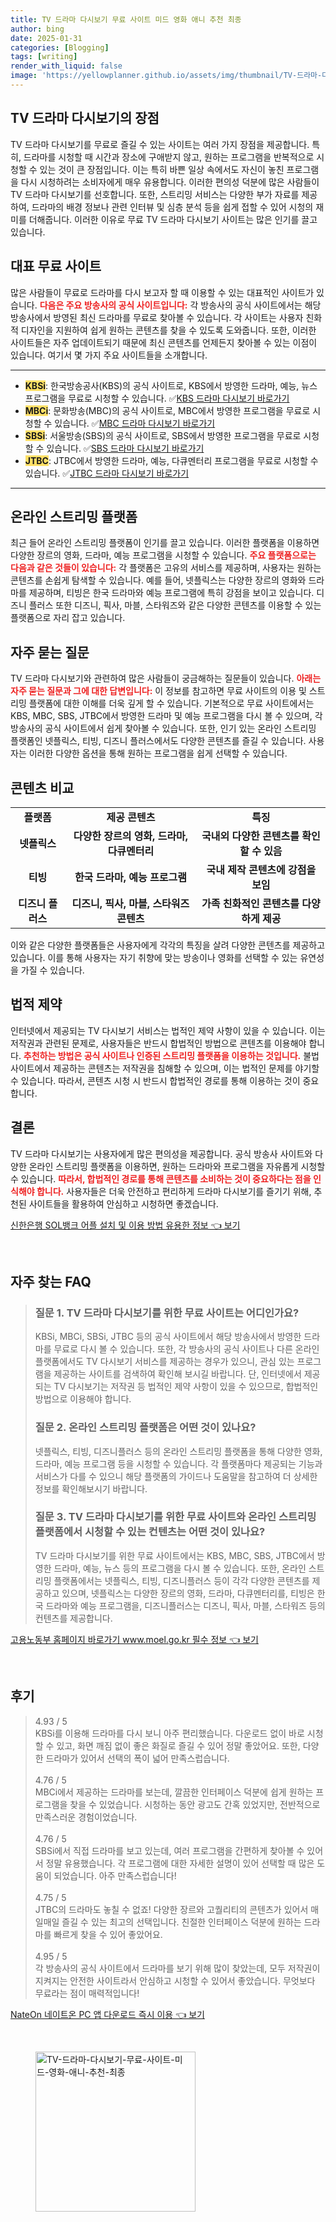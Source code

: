 ```yaml
---
title: TV 드라마 다시보기 무료 사이트 미드 영화 애니 추천 최종
author: bing
date: 2025-01-31
categories: [Blogging]
tags: [writing]
render_with_liquid: false
image: 'https://yellowplanner.github.io/assets/img/thumbnail/TV-드라마-다시보기-무료-사이트-미드-영화-애니-추천-최종.webp'
---
```



<h2 id='TV_드라마_다시보기의_장점'>TV 드라마 다시보기의 장점</h2>

<p>TV 드라마 다시보기를 무료로 즐길 수 있는 사이트는 여러 가지 장점을 제공합니다. 특히, 드라마를 시청할 때 시간과 장소에 구애받지 않고, 원하는 프로그램을 반복적으로 시청할 수 있는 것이 큰 장점입니다. 이는 특히 바쁜 일상 속에서도 자신이 놓친 프로그램을 다시 시청하려는 소비자에게 매우 유용합니다. 이러한 편의성 덕분에 많은 사람들이 TV 드라마 다시보기를 선호합니다. 또한, 스트리밍 서비스는 다양한 부가 자료를 제공하여, 드라마의 배경 정보나 관련 인터뷰 및 심층 분석 등을 쉽게 접할 수 있어 시청의 재미를 더해줍니다. 이러한 이유로 무료 TV 드라마 다시보기 사이트는 많은 인기를 끌고 있습니다.</p>

<h2 id='대표_무료_사이트'>대표 무료 사이트</h2>

<p>많은 사람들이 무료로 드라마를 다시 보고자 할 때 이용할 수 있는 대표적인 사이트가 있습니다. <b><span style="color: #ee2323;">다음은 주요 방송사의 공식 사이트입니다:</span></b> 각 방송사의 공식 사이트에서는 해당 방송사에서 방영된 최신 드라마를 무료로 찾아볼 수 있습니다. 각 사이트는 사용자 친화적 디자인을 지원하여 쉽게 원하는 콘텐츠를 찾을 수 있도록 도와줍니다. 또한, 이러한 사이트들은 자주 업데이트되기 때문에 최신 콘텐츠를 언제든지 찾아볼 수 있는 이점이 있습니다. 여기서 몇 가지 주요 사이트들을 소개합니다.</p>

<hr />

<ul>
    <li><b><span style="background-color: #ffe066;">KBSi</span></b>: 한국방송공사(KBS)의 공식 사이트로, KBS에서 방영한 드라마, 예능, 뉴스 프로그램을 무료로 시청할 수 있습니다. ✅<a href="https://www.kbs.co.kr/">KBS 드라마 다시보기 바로가기</a></li>
    <li><b><span style="background-color: #ffe066;">MBCi</span></b>: 문화방송(MBC)의 공식 사이트로, MBC에서 방영한 프로그램을 무료로 시청할 수 있습니다. ✅<a href="https://www.imbc.com/">MBC 드라마 다시보기 바로가기</a></li>
    <li><b><span style="background-color: #ffe066;">SBSi</span></b>: 서울방송(SBS)의 공식 사이트로, SBS에서 방영한 프로그램을 무료로 시청할 수 있습니다. ✅<a href="https://www.sbs.co.kr/">SBS 드라마 다시보기 바로가기</a></li>
    <li><b><span style="background-color: #ffe066;">JTBC</span></b>: JTBC에서 방영한 드라마, 예능, 다큐멘터리 프로그램을 무료로 시청할 수 있습니다. ✅<a href="https://www.jtbc.co.kr/">JTBC 드라마 다시보기 바로가기</a></li>
</ul>

<hr />

<h2 id='온라인_스트리밍_플랫폼'>온라인 스트리밍 플랫폼</h2>

<p>최근 들어 온라인 스트리밍 플랫폼이 인기를 끌고 있습니다. 이러한 플랫폼을 이용하면 다양한 장르의 영화, 드라마, 예능 프로그램을 시청할 수 있습니다. <b><span style="color: #ee2323;">주요 플랫폼으로는 다음과 같은 것들이 있습니다:</span></b> 각 플랫폼은 고유의 서비스를 제공하며, 사용자는 원하는 콘텐츠를 손쉽게 탐색할 수 있습니다. 예를 들어, 넷플릭스는 다양한 장르의 영화와 드라마를 제공하며, 티빙은 한국 드라마와 예능 프로그램에 특히 강점을 보이고 있습니다. 디즈니 플러스 또한 디즈니, 픽사, 마블, 스타워즈와 같은 다양한 콘텐츠를 이용할 수 있는 플랫폼으로 자리 잡고 있습니다.</p>

<h2 id='자주_묻는_질문'>자주 묻는 질문</h2>

<p>TV 드라마 다시보기와 관련하여 많은 사람들이 궁금해하는 질문들이 있습니다. <b><span style="color: #ee2323;">아래는 자주 묻는 질문과 그에 대한 답변입니다:</span></b> 이 정보를 참고하면 무료 사이트의 이용 및 스트리밍 플랫폼에 대한 이해를 더욱 깊게 할 수 있습니다. 기본적으로 무료 사이트에서는 KBS, MBC, SBS, JTBC에서 방영한 드라마 및 예능 프로그램을 다시 볼 수 있으며, 각 방송사의 공식 사이트에서 쉽게 찾아볼 수 있습니다. 또한, 인기 있는 온라인 스트리밍 플랫폼인 넷플릭스, 티빙, 디즈니 플러스에서도 다양한 콘텐츠를 즐길 수 있습니다. 사용자는 이러한 다양한 옵션을 통해 원하는 프로그램을 쉽게 선택할 수 있습니다.</p>

<h2 id='콘텐츠_비교'>콘텐츠 비교</h2>

<table>
    <tr>
        <td style="text-align: center; height: 17px;"><b>플랫폼</b></td>
        <td style="text-align: center; height: 17px;"><b>제공 콘텐츠</b></td>
        <td style="text-align: center; height: 17px;"><b>특징</b></td>
    </tr>
    <tr>
        <td style="text-align: center; height: 17px;"><b>넷플릭스</b></td>
        <td style="text-align: center; height: 17px;"><b>다양한 장르의 영화, 드라마, 다큐멘터리</b></td>
        <td style="text-align: center; height: 17px;"><b>국내외 다양한 콘텐츠를 확인할 수 있음</b></td>
    </tr>
    <tr>
        <td style="text-align: center; height: 17px;"><b>티빙</b></td>
        <td style="text-align: center; height: 17px;"><b>한국 드라마, 예능 프로그램</b></td>
        <td style="text-align: center; height: 17px;"><b>국내 제작 콘텐츠에 강점을 보임</b></td>
    </tr>
    <tr>
        <td style="text-align: center; height: 17px;"><b>디즈니 플러스</b></td>
        <td style="text-align: center; height: 17px;"><b>디즈니, 픽사, 마블, 스타워즈 콘텐츠</b></td>
        <td style="text-align: center; height: 17px;"><b>가족 친화적인 콘텐츠를 다양하게 제공</b></td>
    </tr>
</table>

<p>이와 같은 다양한 플랫폼들은 사용자에게 각각의 특징을 살려 다양한 콘텐츠를 제공하고 있습니다. 이를 통해 사용자는 자기 취향에 맞는 방송이나 영화를 선택할 수 있는 유연성을 가질 수 있습니다.</p>

<h2 id='법적_제약'>법적 제약</h2>

<p>인터넷에서 제공되는 TV 다시보기 서비스는 법적인 제약 사항이 있을 수 있습니다. 이는 저작권과 관련된 문제로, 사용자들은 반드시 합법적인 방법으로 콘텐츠를 이용해야 합니다. <b><span style="color: #ee2323;">추천하는 방법은 공식 사이트나 인증된 스트리밍 플랫폼을 이용하는 것입니다.</span></b> 불법 사이트에서 제공하는 콘텐츠는 저작권을 침해할 수 있으며, 이는 법적인 문제를 야기할 수 있습니다. 따라서, 콘텐츠 시청 시 반드시 합법적인 경로를 통해 이용하는 것이 중요합니다.</p>

<h2 id='결론'>결론</h2>

<p>TV 드라마 다시보기는 사용자에게 많은 편의성을 제공합니다. 공식 방송사 사이트와 다양한 온라인 스트리밍 플랫폼을 이용하면, 원하는 드라마와 프로그램을 자유롭게 시청할 수 있습니다. <b><span style="color: #ee2323;">따라서, 합법적인 경로를 통해 콘텐츠를 소비하는 것이 중요하다는 점을 인식해야 합니다.</span></b> 사용자들은 더욱 안전하고 편리하게 드라마 다시보기를 즐기기 위해, 추천된 사이트들을 활용하여 안심하고 시청하면 좋겠습니다.</p>


<p><a class="click-button" title="신한은행 SOL뱅크 어플 설치 및 이용 방법 유용한 정보" href="https://yellowplanner.github.io/posts/%EC%8B%A0%ED%95%9C%EC%9D%80%ED%96%89-SOL%EB%B1%85%ED%81%AC-%EC%96%B4%ED%94%8C-%EC%84%A4%EC%B9%98-%EB%B0%8F-%EC%9D%B4%EC%9A%A9-%EB%B0%A9%EB%B2%95-%EC%9C%A0%EC%9A%A9%ED%95%9C-%EC%A0%95%EB%B3%B4/" rel="dofollow">신한은행 SOL뱅크 어플 설치 및 이용 방법 유용한 정보 👈 보기</a></p><br>
<h2 id='자주_찾는_FAQ'>자주 찾는 FAQ</h2>
<div itemscope="" itemtype="https://schema.org/FAQPage"> 
<blockquote> 
<div itemscope="" itemprop="mainEntity" itemtype="https://schema.org/Question"> 
<h3 itemprop="name">질문 1. TV 드라마 다시보기를 위한 무료 사이트는 어디인가요?</h3> 
<div itemscope="" itemprop="acceptedAnswer" itemtype="https://schema.org/Answer"> 
<span itemprop="text"> 
<p>KBSi, MBCi, SBSi, JTBC 등의 공식 사이트에서 해당 방송사에서 방영한 드라마를 무료로 다시 볼 수 있습니다. 또한, 각 방송사의 공식 사이트나 다른 온라인 플랫폼에서도 TV 다시보기 서비스를 제공하는 경우가 있으니, 관심 있는 프로그램을 제공하는 사이트를 검색하여 확인해 보시길 바랍니다. 단, 인터넷에서 제공되는 TV 다시보기는 저작권 등 법적인 제약 사항이 있을 수 있으므로, 합법적인 방법으로 이용해야 합니다.</p> 
</span> 
</div> 
</div> 

<div itemscope="" itemprop="mainEntity" itemtype="https://schema.org/Question"> 
<h3 itemprop="name">질문 2. 온라인 스트리밍 플랫폼은 어떤 것이 있나요?</h3> 
<div itemscope="" itemprop="acceptedAnswer" itemtype="https://schema.org/Answer"> 
<span itemprop="text"> 
<p>넷플릭스, 티빙, 디즈니플러스 등의 온라인 스트리밍 플랫폼을 통해 다양한 영화, 드라마, 예능 프로그램 등을 시청할 수 있습니다. 각 플랫폼마다 제공되는 기능과 서비스가 다를 수 있으니 해당 플랫폼의 가이드나 도움말을 참고하여 더 상세한 정보를 확인해보시기 바랍니다.</p> 
</span> 
</div> 
</div> 

<div itemscope="" itemprop="mainEntity" itemtype="https://schema.org/Question"> 
<h3 itemprop="name">질문 3. TV 드라마 다시보기를 위한 무료 사이트와 온라인 스트리밍 플랫폼에서 시청할 수 있는 컨텐츠는 어떤 것이 있나요?</h3> 
<div itemscope="" itemprop="acceptedAnswer" itemtype="https://schema.org/Answer"> 
<span itemprop="text"> 
<p>TV 드라마 다시보기를 위한 무료 사이트에서는 KBS, MBC, SBS, JTBC에서 방영한 드라마, 예능, 뉴스 등의 프로그램을 다시 볼 수 있습니다. 또한, 온라인 스트리밍 플랫폼에서는 넷플릭스, 티빙, 디즈니플러스 등이 각각 다양한 콘텐츠를 제공하고 있으며, 넷플릭스는 다양한 장르의 영화, 드라마, 다큐멘터리를, 티빙은 한국 드라마와 예능 프로그램을, 디즈니플러스는 디즈니, 픽사, 마블, 스타워즈 등의 컨텐츠를 제공합니다.</p> 
</span> 
</div> 
</div> 
</blockquote> 
</div>
<p><a class="click-button" title="고용노동부 홈페이지 바로가기 www.moel.go.kr 필수 정보" href="https://yellowplanner.github.io/posts/%EA%B3%A0%EC%9A%A9%EB%85%B8%EB%8F%99%EB%B6%80-%ED%99%88%ED%8E%98%EC%9D%B4%EC%A7%80-%EB%B0%94%EB%A1%9C%EA%B0%80%EA%B8%B0-www.moel.go.kr-%ED%95%84%EC%88%98-%EC%A0%95%EB%B3%B4/" rel="dofollow">고용노동부 홈페이지 바로가기 www.moel.go.kr 필수 정보 👈 보기</a></p><br>
<h2 id='후기'>후기</h2>
<div itemscope itemtype="https://schema.org/Product">
  <blockquote>
  <div itemprop="review" itemscope itemtype="https://schema.org/Review">
      <div itemprop="reviewRating" itemscope itemtype="https://schema.org/Rating"> <span itemprop="ratingValue">4.93</span> / <span itemprop="bestRating">5</span> </div>
      <span itemprop="reviewBody">KBSi를 이용해 드라마를 다시 보니 아주 편리했습니다. 다운로드 없이 바로 시청할 수 있고, 화면 깨짐 없이 좋은 화질로 즐길 수 있어 정말 좋았어요. 또한, 다양한 드라마가 있어서 선택의 폭이 넓어 만족스럽습니다.</span>
  </div>
  <br>
  <div itemprop="review" itemscope itemtype="https://schema.org/Review">
      <div itemprop="reviewRating" itemscope itemtype="https://schema.org/Rating"> <span itemprop="ratingValue">4.76</span> / <span itemprop="bestRating">5</span> </div>
      <span itemprop="reviewBody">MBCi에서 제공하는 드라마를 보는데, 깔끔한 인터페이스 덕분에 쉽게 원하는 프로그램을 찾을 수 있었습니다. 시청하는 동안 광고도 간혹 있었지만, 전반적으로 만족스러운 경험이었습니다.</span>
  </div>
  <br>
  <div itemprop="review" itemscope itemtype="https://schema.org/Review">
      <div itemprop="reviewRating" itemscope itemtype="https://schema.org/Rating"> <span itemprop="ratingValue">4.76</span> / <span itemprop="bestRating">5</span> </div>
      <span itemprop="reviewBody">SBSi에서 직접 드라마를 보고 있는데, 여러 프로그램을 간편하게 찾아볼 수 있어서 정말 유용했습니다. 각 프로그램에 대한 자세한 설명이 있어 선택할 때 많은 도움이 되었습니다. 아주 만족스럽습니다!</span>
  </div>
  <br>
  <div itemprop="review" itemscope itemtype="https://schema.org/Review">
      <div itemprop="reviewRating" itemscope itemtype="https://schema.org/Rating"> <span itemprop="ratingValue">4.75</span> / <span itemprop="bestRating">5</span> </div>
      <span itemprop="reviewBody">JTBC의 드라마도 놓칠 수 없죠! 다양한 장르와 고퀄리티의 콘텐츠가 있어서 매일매일 즐길 수 있는 최고의 선택입니다. 친절한 인터페이스 덕분에 원하는 드라마를 빠르게 찾을 수 있어 좋았어요.</span>
  </div>
  <br>
  <div itemprop="review" itemscope itemtype="https://schema.org/Review">
      <div itemprop="reviewRating" itemscope itemtype="https://schema.org/Rating"> <span itemprop="ratingValue">4.95</span> / <span itemprop="bestRating">5</span> </div>
      <span itemprop="reviewBody">각 방송사의 공식 사이트에서 드라마를 보기 위해 많이 찾았는데, 모두 저작권이 지켜지는 안전한 사이트라서 안심하고 시청할 수 있어서 좋았습니다. 무엇보다 무료라는 점이 매력적입니다!</span>
  </div>
  </blockquote>
</div>
<p><a class="click-button" title="NateOn 네이트온 PC 앱 다운로드 즉시 이용" href="https://yellowplanner.github.io/posts/NateOn-%EB%84%A4%EC%9D%B4%ED%8A%B8%EC%98%A8-PC-%EC%95%B1-%EB%8B%A4%EC%9A%B4%EB%A1%9C%EB%93%9C-%EC%A6%89%EC%8B%9C-%EC%9D%B4%EC%9A%A9/" rel="dofollow">NateOn 네이트온 PC 앱 다운로드 즉시 이용 👈 보기</a></p><br>
<figure class="image"><img src="https://yellowplanner.github.io/assets/img/thumbnail/TV-드라마-다시보기-무료-사이트-미드-영화-애니-추천-최종.webp" alt="TV-드라마-다시보기-무료-사이트-미드-영화-애니-추천-최종" width="256" height="256"></figure>